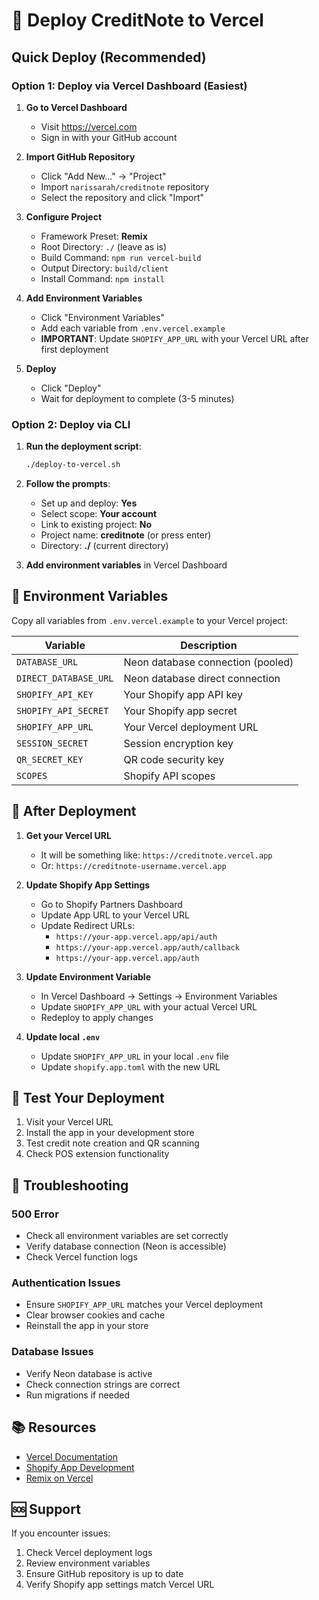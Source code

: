 # 🚀 Deploy CreditNote to Vercel

## Quick Deploy (Recommended)

### Option 1: Deploy via Vercel Dashboard (Easiest)

1. **Go to Vercel Dashboard**
   - Visit https://vercel.com
   - Sign in with your GitHub account

2. **Import GitHub Repository**
   - Click "Add New..." → "Project"
   - Import `narissarah/creditnote` repository
   - Select the repository and click "Import"

3. **Configure Project**
   - Framework Preset: **Remix**
   - Root Directory: `./` (leave as is)
   - Build Command: `npm run vercel-build`
   - Output Directory: `build/client`
   - Install Command: `npm install`

4. **Add Environment Variables**
   - Click "Environment Variables"
   - Add each variable from `.env.vercel.example`
   - **IMPORTANT**: Update `SHOPIFY_APP_URL` with your Vercel URL after first deployment

5. **Deploy**
   - Click "Deploy"
   - Wait for deployment to complete (3-5 minutes)

### Option 2: Deploy via CLI

1. **Run the deployment script**:
   ```bash
   ./deploy-to-vercel.sh
   ```

2. **Follow the prompts**:
   - Set up and deploy: **Yes**
   - Select scope: **Your account**
   - Link to existing project: **No**
   - Project name: **creditnote** (or press enter)
   - Directory: **./** (current directory)

3. **Add environment variables** in Vercel Dashboard

## 📝 Environment Variables

Copy all variables from `.env.vercel.example` to your Vercel project:

| Variable | Description |
|----------|-------------|
| `DATABASE_URL` | Neon database connection (pooled) |
| `DIRECT_DATABASE_URL` | Neon database direct connection |
| `SHOPIFY_API_KEY` | Your Shopify app API key |
| `SHOPIFY_API_SECRET` | Your Shopify app secret |
| `SHOPIFY_APP_URL` | Your Vercel deployment URL |
| `SESSION_SECRET` | Session encryption key |
| `QR_SECRET_KEY` | QR code security key |
| `SCOPES` | Shopify API scopes |

## 🔄 After Deployment

1. **Get your Vercel URL**
   - It will be something like: `https://creditnote.vercel.app`
   - Or: `https://creditnote-username.vercel.app`

2. **Update Shopify App Settings**
   - Go to Shopify Partners Dashboard
   - Update App URL to your Vercel URL
   - Update Redirect URLs:
     - `https://your-app.vercel.app/api/auth`
     - `https://your-app.vercel.app/auth/callback`
     - `https://your-app.vercel.app/auth`

3. **Update Environment Variable**
   - In Vercel Dashboard → Settings → Environment Variables
   - Update `SHOPIFY_APP_URL` with your actual Vercel URL
   - Redeploy to apply changes

4. **Update local `.env`**
   - Update `SHOPIFY_APP_URL` in your local `.env` file
   - Update `shopify.app.toml` with the new URL

## 🧪 Test Your Deployment

1. Visit your Vercel URL
2. Install the app in your development store
3. Test credit note creation and QR scanning
4. Check POS extension functionality

## 🔧 Troubleshooting

### 500 Error
- Check all environment variables are set correctly
- Verify database connection (Neon is accessible)
- Check Vercel function logs

### Authentication Issues
- Ensure `SHOPIFY_APP_URL` matches your Vercel deployment
- Clear browser cookies and cache
- Reinstall the app in your store

### Database Issues
- Verify Neon database is active
- Check connection strings are correct
- Run migrations if needed

## 📚 Resources

- [Vercel Documentation](https://vercel.com/docs)
- [Shopify App Development](https://shopify.dev/docs/apps)
- [Remix on Vercel](https://vercel.com/guides/deploying-remix-with-vercel)

## 🆘 Support

If you encounter issues:
1. Check Vercel deployment logs
2. Review environment variables
3. Ensure GitHub repository is up to date
4. Verify Shopify app settings match Vercel URL